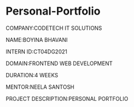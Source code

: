 # Personal-Portfolio
COMPANY:CODETECH IT SOLUTIONS

NAME:BOYINA BHAVANI

INTERN ID:CT04DG2021

DOMAIN:FRONTEND WEB DEVELOPMENT

DURATION:4 WEEKS

MENTOR:NEELA SANTOSH

PROJECT DESCRIPTION:PERSONAL PORTFOLIO

